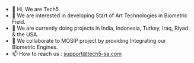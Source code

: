 - 👋 Hi, We are Tech5 
- 👀 We are interested in developing Start of Art Technologies in Biometric Field.
- 🌱 We are currently doing projects in India, Indonesia, Turkey, Iraq, Riyad & the USA.
- 💞️ We collaborate to MOSIP project by providing Integrating our Biometric Engines.  
- 📫 How to reach us : support@tech5-sa.com

<!---
sivaramkshatriya/sivaramkshatriya is a ✨ special ✨ repository because its `README.md` (this file) appears on your GitHub profile.
You can click the Preview link to take a look at your changes.
--->
